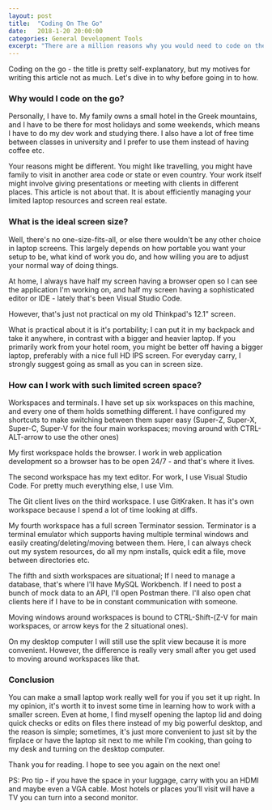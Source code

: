 ```yaml
---
layout: post
title:  "Coding On The Go"
date:   2018-1-20 20:00:00
categories: General Development Tools
excerpt: "There are a million reasons why you would need to code on the go. In this article, we'll dive mostly into the 'how'."
---
```


Coding on the go - the title is pretty self-explanatory, but my motives for writing this article not as much. Let's dive in to why before going in to how.

### Why would I code on the go?

Personally, I have to. My family owns a small hotel in the Greek mountains, and I have to be there for most holidays and some weekends, which means I have to do my dev work and studying there. I also have a lot of free time between classes in university and I prefer to use them instead of having coffee etc.

Your reasons might be different. You might like travelling, you might have family to visit in another area code or state or even country. Your work itself might involve giving presentations or meeting with clients in different places. This article is not about that. It is about efficiently managing your limited laptop resources and screen real estate.

### What is the ideal screen size?

Well, there's no one-size-fits-all, or else there wouldn't be any other choice in laptop screens. This largely depends on how portable you want your setup to be, what kind of work you do, and how willing you are to adjust your normal way of doing things.

At home, I always have half my screen having a browser open so I can see the application I'm working on, and half my screen having a sophisticated editor or IDE - lately that's been Visual Studio Code.

However, that's just not practical on my old Thinkpad's 12.1" screen.

What is practical about it is it's portability; I can put it in my backpack and take it anywhere, in contrast with a bigger and heavier laptop. If you primarily work from your hotel room, you might be better off having a bigger laptop, preferably with a nice full HD IPS screen. For everyday carry, I strongly suggest going as small as you can in screen size.

### How can I work with such limited screen space?

Workspaces and terminals. I have set up six workspaces on this machine, and every one of them holds something different. I have configured my shortcuts to make switching between them super easy (Super-Z, Super-X, Super-C, Super-V for the four main workspaces; moving around with CTRL-ALT-arrow to use the other ones)

My first workspace holds the browser. I work in web application development so a browser has to be open 24/7 - and that's where it lives. 

The second workspace has my text editor. For work, I use Visual Studio Code. For pretty much everything else, I use Vim.

The Git client lives on the third workspace. I use GitKraken. It has it's own workspace because I spend a lot of time looking at diffs.

My fourth workspace has a full screen Terminator session. Terminator is a terminal emulator which supports having multiple terminal windows and easily creating/deleting/moving between them. Here, I can always check out my system resources, do all my npm installs, quick edit a file, move between directories etc.

The fifth and sixth workspaces are situational; If I need to manage a database, that's where I'll have MySQL Workbench. If I need to post a bunch of mock data to an API, I'll open Postman there. I'll also open chat clients here if I have to be in constant communication with someone.

Moving windows around workspaces is bound to CTRL-Shift-(Z-V for main workspaces, or arrow keys for the 2 situational ones).

On my desktop computer I will still use the split view because it is more convenient. However, the difference is really very small after you get used to moving around workspaces like that.

### Conclusion

You can make a small laptop work really well for you if you set it up right. In my opinion, it's worth it to invest some time in learning how to work with a smaller screen. Even at home, I find myself opening the laptop lid and doing quick checks or edits on files there instead of my big powerful desktop, and the reason is simple; sometimes, it's just more convenient to just sit by the firplace or have the laptop sit next to me while I'm cooking, than going to my desk and turning on the desktop computer.

Thank you for reading. I hope to see you again on the next one!

PS: Pro tip - if you have the space in your luggage, carry with you an HDMI and maybe even a VGA cable. Most hotels or places you'll visit will have a TV you can turn into a second monitor. 
